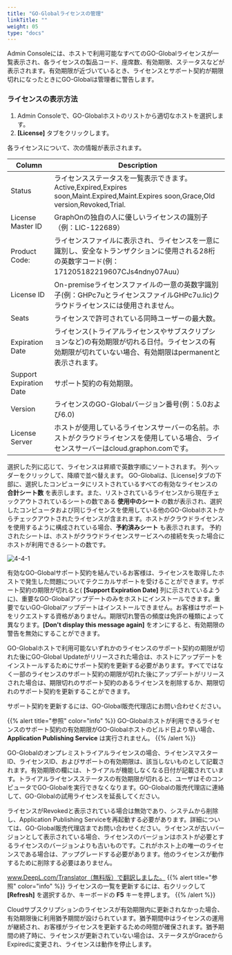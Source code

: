 ```yaml
---
title: "GO-Globalライセンスの管理"
linkTitle: ""
weight: 05
type: "docs"
---
```


Admin Consoleには、ホストで利用可能なすべてのGO-Globalライセンスが一覧表示され、各ライセンスの製品コード、座席数、有効期限、ステータスなどが表示されます。有効期限が近づいているとき、ライセンスとサポート契約が期限切れになったときにGO-Globalは管理者に警告します。

### ライセンスの表示方法

1. Admin Consoleで、GO-Globalホストのリストから適切なホストを選択します。
2. **[License]** タブをクリックします。

各ライセンスについて、次の情報が表示されます。

| Column                 | Description                                                                                                                                                            |
|------------------------|------------------------------------------------------------------------------------------------------------------------------------------------------------------------|
| Status                 | ライセンスステータスを一覧表示できます。Active,Expired,Expires soon,Maint.Expired,Maint.Expires soon,Grace,Old version,Revoked,Trial.                                  |
| License Master ID      | GraphOnの独自の人に優しいライセンスの識別子（例：LIC-122689）                                                                                                                   |
| Product Code:          | ライセンスファイルに表示され、ライセンスを一意に識別し、安全なトランザクションに使用される28桁の英数字コード(例：171205182219607CJs4ndny07Auu） |
| License ID             | On-premiseライセンスファイルの一意の英数字識別子(例：GHPc7uとライセンスファイルGHPc7u.lic)クラウドライセンスには使用されません。                   |
| Seats                  | ライセンスで許可されている同時ユーザーの最大数。                                                              |
| Expiration Date        | ライセンス(トライアルライセンスやサブスクリプションなど)の有効期限が切れる日付。ライセンスの有効期限が切れていない場合、有効期限はpermanentと表示されます。   |
| Support Expiration Date| サポート契約の有効期限。                                                                                                                              |
| Version                | ライセンスのGO-Globalバージョン番号(例：5.0および6.0)                                                                                                           |
| License Server         | ホストが使用しているライセンスサーバーの名前。ホストがクラウドライセンスを使用している場合、ライセンスサーバーはcloud.graphon.comです。                                |

選択した列に応じて、ライセンスは昇順で英数字順にソートされます。
列ヘッダーをクリックして、降順で並べ替えます。 GO-Globalは、[License]タブの下部に、選択したコンピュータにリストされているすべての有効なライセンスの **合計シート数** を表示します。また、リストされているライセンスから現在チェックアウトされているシートの数である **使用中のシート** の数が表示され、選択したコンピュータおよび同じライセンスを使用している他のGO-Globalホストからチェックアウトされたライセンスが含まれます。ホストがクラウドライセンスを使用するように構成されている場合、**予約済みシート** も表示されます。
予約されたシートは、ホストがクラウドライセンスサービスへの接続を失った場合にホストが利用できるシートの数です。

![4-4-1](/img/4-4-1.png) 

有効なGO-Globalサポート契約を結んでいるお客様は、ライセンスを取得したホストで発生した問題についてテクニカルサポートを受けることができます。サポート契約の期限が切れると( **[Support Expiration Date]** 列に示されているように)、重要なGO-Globalアップデートのみをホストにインストールできます。重要でないGO-Globalアップデートはインストールできません。お客様はサポートをリクエストする資格がありません。期限切れ警告の頻度は免許の種類によって異なります。**[Don't display this message again]** をオンにすると、有効期限の警告を無効にすることができます。

GO-Globalホストで利用可能ないずれかのライセンスのサポート契約の期限が切れた後にGO-Global Updateがリリースされた場合は、ホストにアップデートをインストールするためにサポート契約を更新する必要があります。すべてではなく一部のライセンスのサポート契約の期限が切れた後にアップデートがリリースされた場合は、期限切れのサポート契約のあるライセンスを削除するか、期限切れのサポート契約を更新することができます。

サポート契約を更新するには、GO-Global販売代理店にお問い合わせください。

{{% alert title="参照" color="info" %}}
GO-Globalホストが利用できるライセンスのサポート契約の有効期限がGO-Globalホストのビルド日より早い場合、**Application Publishing Service** は実行されません。
{{% /alert %}}

GO-Globalのオンプレミストライアルライセンスの場合、ライセンスマスターID、ライセンスID、およびサポートの有効期限は、該当しないものとして記載されます。有効期限の欄には、トライアルが機能しなくなる日付が記載されています。トライアルライセンスステータスの有効期限が切れると、ユーザはそのコンピュータでGO-Globalを実行できなくなります。GO-Globalの販売代理店に連絡して、GO-Globalの試用ライセンスを延長してください。

ライセンスがRevokedと表示されている場合は無効であり、システムから削除し、Application Publishing Serviceを再起動する必要があります。詳細については、GO-Global販売代理店までお問い合わせください。ライセンスが古いバージョンとして表示されている場合、ライセンスのバージョンはホストが必要とするライセンスのバージョンよりも古いものです。これがホスト上の唯一のライセンスである場合は、アップグレードする必要があります。他のライセンスが動作するために削除する必要はありません。

www.DeepL.com/Translator（無料版）で翻訳しました。
{{% alert title="参照" color="info" %}}
ライセンスの一覧を更新するには、右クリックして **[Refresh]** を選択するか、キーボードの **F5** キーを押します。
{{% /alert %}}

Cloudサブスクリプションのライセンスが有効期限内に更新されなかった場合、有効期限後に利用猶予期間が設けられています。猶予期間中はライセンスの運用が継続され、お客様がライセンスを更新するための時間が確保されます。猶予期間の終了時に、ライセンスが更新されていない場合は、ステータスがGraceからExpiredに変更され、ライセンスは動作を停止します。